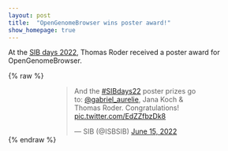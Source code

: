 ```yaml
---
layout: post
title:  "OpenGenomeBrowser wins poster award!"
show_homepage: true
---
```


At the [SIB days 2022](https://sibdays.sib.swiss/), Thomas Roder received a poster award for OpenGenomeBrowser.

{% raw %}
<style>
.twitter-tweet {
	margin: auto;
	width: 50%;
}
</style>

<blockquote class="twitter-tweet" data-conversation="none"><p lang="en" dir="ltr">And the <a href="https://twitter.com/hashtag/SIBdays22?src=hash&amp;ref_src=twsrc%5Etfw">#SIBdays22</a> poster prizes go to: <a href="https://twitter.com/gabriel_aurelie?ref_src=twsrc%5Etfw">@gabriel_aurelie</a>, Jana Koch &amp; Thomas Roder. Congratulations! <a href="https://t.co/EdZZfbzDk8">pic.twitter.com/EdZZfbzDk8</a></p>&mdash; SIB (@ISBSIB) <a href="https://twitter.com/ISBSIB/status/1537074781459206145?ref_src=twsrc%5Etfw">June 15, 2022</a></blockquote> <script async src="https://platform.twitter.com/widgets.js" charset="utf-8"></script>
{% endraw %}
